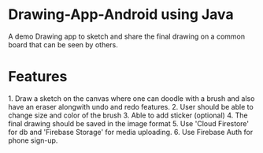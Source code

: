 # Drawing-App-Android using Java
A demo Drawing app to sketch and share the final drawing on a common board that can be seen by others.




<h1>Features</h1>
1. Draw a sketch on the canvas where one can doodle with a brush and also have an eraser alongwith undo and redo features.
2. User should be able to change size and color of the brush
3. Able to add sticker (optional)
4. The final drawing should be saved in the image format
5. Use 'Cloud Firestore' for db and 'Firebase Storage' for media uploading.
6. Use Firebase Auth for phone sign-up.
